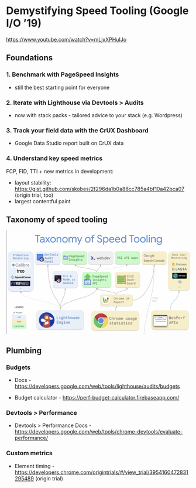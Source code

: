 # Demystifying Speed Tooling (Google I/O ’19)

https://www.youtube.com/watch?v=mLjxXPHuIJo

## Foundations

### 1. Benchmark with PageSpeed Insights

* still the best starting point for everyone

### 2. Iterate with Lighthouse via Devtools > Audits

* now with stack packs - tailored advice to your stack (e.g. Wordpress)

### 3. Track your field data with the CrUX Dashboard

* Google Data Studio report built on CrUX data

### 4. Understand key speed metrics

FCP, FID, TTI + new metrics in development:

* layout stability: https://gist.github.com/skobes/2f296da1b0a88cc785a4bf10a42bca07 (origin trial, too)
* largest contentful paint

## Taxonomy of speed tooling

![taxonomy of speed tooling](taxonomy.jpg)

## Plumbing

### Budgets

* Docs - https://developers.google.com/web/tools/lighthouse/audits/budgets

* Budget calculator - https://perf-budget-calculator.firebaseapp.com/

### Devtools > Performance

* Devtools > Performance Docs - https://developers.google.com/web/tools/chrome-devtools/evaluate-performance/

### Custom metrics

* Element timing - https://developers.chrome.com/origintrials/#/view_trial/3954160472831295489 (origin trial)

